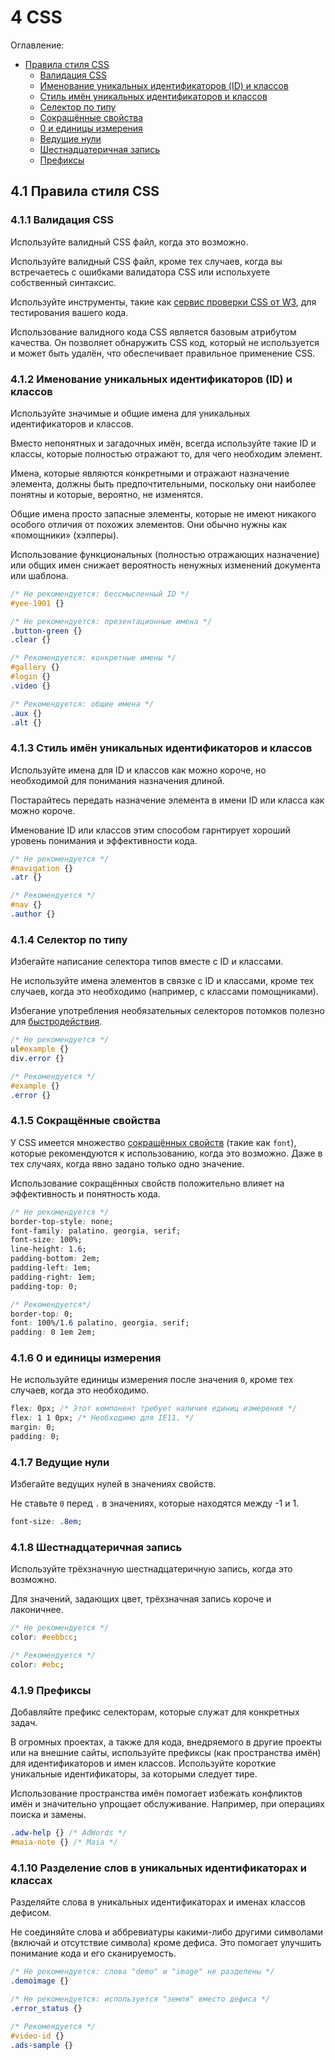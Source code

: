# 4 CSS

Оглавление:

* [Правила стиля CSS](#41-правила-стиля-css "Правила стиля CSS")
  - [Валидация CSS](#411-валидация-css "Валидация CSS")
  - [Именование уникальных идентификаторов (ID) и классов](#412-именование-уникальных-идентификаторов-id-и-классов "Именование уникальных идентификаторов (ID) и классов")
  - [Стиль имён уникальных идентификаторов и классов](#413-стиль-имён-уникальных-идентификаторов-и-классов "Стиль имён уникальных идентификаторов и классов")
  - [Селектор по типу](#414-селектор-по-типу "Селектор по типу")
  - [Сокращённые свойства](#415-сокращённые-свойства "Сокращённые свойства")
  - [0 и единицы измерения](#416-0-и-единицы-измерения "0 и единицы измерения")
  - [Ведущие нули](#417-ведущие-нули "Ведущие нули")
  - [Шестнадцатеричная запись](#418-шестнадцатеричная-запись "Шестнадцатеричная запись")
  - [Префиксы](#419-префиксы "Префиксы")

## 4.1 Правила стиля CSS

### 4.1.1 Валидация CSS

Используйте валидный CSS файл, когда это возможно.

Используйте валидный CSS файл, кроме тех случаев, когда вы встречаетесь с ошибками валидатора CSS или испольхуете собственный синтаксис.

Используйте инструменты, такие как [сервис проверки CSS от W3](https://jigsaw.w3.org/css-validator/ "W3C CSS validator"), для тестирования вашего кода.

Использование валидного кода CSS является базовым атрибутом качества. Он позволяет обнаружить CSS код, который не используется и может быть удалён, что обеспечивает правильное применение CSS.

### 4.1.2 Именование уникальных идентификаторов (ID) и классов

Используйте значимые и общие имена для уникальных идентификаторов и классов.

Вместо непонятных и загадочных имён, всегда используйте такие ID и классы, которые полностью отражают то, для чего необходим элемент. 

Имена, которые являются конкретными и отражают назначение элемента, должны быть предпочтительными, поскольку они наиболее понятны и которые, вероятно, не изменятся.

Общие имена просто запасные элементы, которые не имеют никакого особого отличия от похожих элементов. Они обычно нужны как «помощники» (хэлперы).

Использование функциональных (полностью отражающих назначение) или общих имен снижает вероятность ненужных изменений документа или шаблона.

```css
/* Не рекомендуется: бессмысленный ID */
#yee-1901 {}

/* Не рекомендуется: презентационные имена */
.button-green {}
.clear {}
```

```css
/* Рекомендуется: конкретные имены */
#gallery {}
#login {}
.video {}

/* Рекомендуется: общие имена */
.aux {}
.alt {}
```

### 4.1.3 Стиль имён уникальных идентификаторов и классов

Используйте имена для ID и классов как можно короче, но необходимой для понимания назначения длиной.

Постарайтесь передать назначение элемента в имени ID или класса как можно короче.

Именование ID или классов этим способом гарнтирует хороший уровень понимания и эффективности кода.

```css
/* Не рекомендуется */
#navigation {}
.atr {}
```

```css
/* Рекомендуется */
#nav {}
.author {}
```

### 4.1.4 Селектор по типу

Избегайте написание селектора типов вместе с ID и классами.

Не используйте имена элементов в связке с ID и классами, кроме тех случаев, когда это необходимо (например, с классами помощниками).

Избегание употребления необязательных селекторов потомков полезно для [быстродействия](http://www.stevesouders.com/blog/2009/06/18/simplifying-css-selectors/ "Simplifying CSS Selectors").

```css
/* Не рекомендуется */
ul#example {}
div.error {}
```

```css
/* Рекомендуется */
#example {}
.error {}
```

### 4.1.5 Сокращённые свойства

У CSS имеется множество [сокращённых свойств](https://drafts.csswg.org/css2/about.html#x1 "About the CSS 2.1 Specification") (такие как `font`), которые рекомендуются к использованию, когда это возможно. Даже в тех случаях, когда явно задано только одно значение.

Использование сокращённых свойств положительно влияет на эффективность и понятность кода.

```css
/* Не рекомендуется */
border-top-style: none;
font-family: palatino, georgia, serif;
font-size: 100%;
line-height: 1.6;
padding-bottom: 2em;
padding-left: 1em;
padding-right: 1em;
padding-top: 0;
```

```css
/* Рекомендуется*/
border-top: 0;
font: 100%/1.6 palatino, georgia, serif;
padding: 0 1em 2em;
```

### 4.1.6 0 и единицы измерения

Не используйте единицы измерения после значения `0`, кроме тех случаев, когда это необходимо.

```css
flex: 0px; /* Этот компонент требует наличия единиц измерения */
flex: 1 1 0px; /* Необходимо для IE11. */
margin: 0;
padding: 0;
```

### 4.1.7 Ведущие нули

Избегайте ведущих нулей в значениях свойств.

Не ставьте `0`  перед `.` в значениях, которые находятся между -1 и 1.

```css
font-size: .8em;
```

### 4.1.8 Шестнадцатеричная запись

Используйте трёхзначную шестнадцатеричную запись, когда это возможно.

Для значений, задающих цвет, трёхзначная запись короче и лаконичнее.

```css
/* Не рекомендуется */
color: #eebbcc;
```

```css
/* Рекомендуется */
color: #ebc;
```

### 4.1.9 Префиксы

Добавляйте префикс селекторам, которые служат для конкретных задач.

В огромных проектах, а также для кода, внедряемого в другие проекты или на внешние сайты, используйте префиксы (как пространства имён) для идентификаторов и имен классов. Используйте короткие уникальные идентификаторы, за которыми следует тире.

Использование пространства имён помогает избежать конфликтов имён и значительно упрощает обслуживание. Например, при операциях поиска и замены.

```css
.adw-help {} /* AdWords */
#maia-note {} /* Maia */
```

### 4.1.10 Разделение слов в уникальных идентификаторах и классах

Разделяйте слова в уникальных идентификаторах и именах классов дефисом.

Не соединяйте слова и аббревиатуры какими-либо другими символами (включай и отсутствие символа) кроме дефиса. Это помогает улучшить понимание кода и его сканируемость.

```css
/* Не рекомендуется: слова "demo" и "image" не разделены */
.demoimage {}

/* Не рекомендуется: используется "земля" вместо дефиса */
.error_status {}
```

```css
/* Рекомендуется */
#video-id {}
.ads-sample {}
```
